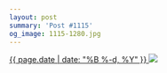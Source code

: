 ```yaml
---
layout: post
summary: 'Post #1115'
og_image: 1115-1280.jpg
---
```


<p>
 <time>
  <a href="/1115">
   {{ page.date | date: "%B %-d, %Y" }}
  </a>
 </time>
 <a href="/1115">
  <img sizes="(min-width: 700px) 50vw, calc(100vw - 2rem)" src="{{ site.assets_url }}/1115-640.jpg" srcset="{{ site.assets_url }}/1115-320.jpg 320w, {{ site.assets_url }}/1115-640.jpg 640w, {{ site.assets_url }}/1115-960.jpg 960w, {{ site.assets_url }}/1115-1280.jpg 1280w"/>
 </a>
</p>
